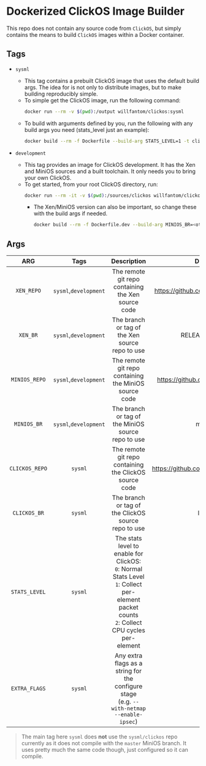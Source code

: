 # Dockerized ClickOS Image Builder

This repo does not contain any source code from `ClickOS`, but simply contains the means to build `ClickOS` images within a Docker container.

## Tags

 - `sysml`
   - This tag contains a prebuilt ClickOS image that uses the default build args. The idea for is not only to distribute images, but to make building reproducibly simple.
   - To simple get the ClickOS image, run the following command:
      ```bash
      docker run --rm -v $(pwd):/output willfantom/clickos:sysml
      ```
   - To build with arguments defined by you, run the following with any build args you need (stats_level just an example):
      ```bash
      docker build --rm -f Dockerfile --build-arg STATS_LEVEL=1 -t clickos:custom .
      ```

 - `development`
   - This tag provides an image for ClickOS development. It has the Xen and MiniOS sources and a built toolchain. It only needs you to bring your own ClickOS.
   - To get started, from your root ClickOS directory, run:
      ```bash
      docker run --rm -it -v $(pwd):/sources/clickos willfantom/clickos:development
      ```
     - The Xen/MiniOS version can also be important, so change these with the build args if needed.
        ```bash
        docker build --rm -f Dockerfile.dev --build-arg MINIOS_BR=<other-br> -t clickos:dev .
        ```

## Args

|      ARG       |         Tags          |                                                                       Description                                                                        |                Default                |
| :------------: | :-------------------: | :------------------------------------------------------------------------------------------------------------------------------------------------------: | :-----------------------------------: |
|   `XEN_REPO`   | `sysml`,`development` |                                                    The remote git repo containing the Xen source code                                                    |  https://github.com/xen-project/xen   |
|    `XEN_BR`    | `sysml`,`development` |                                                     The branch or tag of the Xen source repo to use                                                      |            RELEASE-4.11.4             |
| `MINIOS_REPO`  | `sysml`,`development` |                                                  The remote git repo containing the MiniOS source code                                                   |   https://github.com/sysml/mini-os    |
|  `MINIOS_BR`   | `sysml`,`development` |                                                    The branch or tag of the MiniOS source repo to use                                                    |                master                 |
| `CLICKOS_REPO` |        `sysml`        |                                                  The remote git repo containing the ClickOS source code                                                  | https://github.com/willfantom/clickos |
|  `CLICKOS_BR`  |        `sysml`        |                                                   The branch or tag of the ClickOS source repo to use                                                    |                latest                 |
| `STATS_LEVEL`  |        `sysml`        | The stats level to enable for ClickOS: <br> `0`: Normal Stats Level <br> `1`: Collect per-element packet counts <br> `2`: Collect CPU cycles per-element |                   0                   |
| `EXTRA_FLAGS`  |        `sysml`        |                              Any extra flags as a string for the configure stage <br> (e.g. `--with-netmap --enable-ipsec`)                              |                                       |

> The main tag here `sysml` does **not** use the `sysml/clickos` repo currently as it does not compile with the `master` MiniOS branch. It uses pretty much the same code though, just configured so it can compile.
